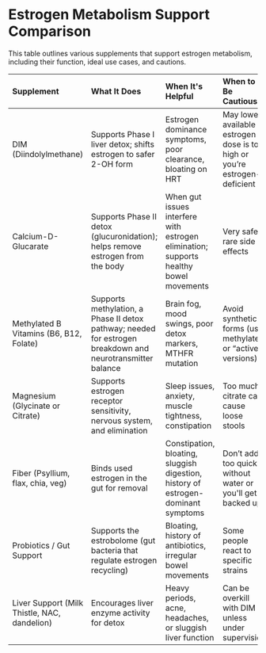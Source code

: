 # Estrogen Metabolism Support Comparison

This table outlines various supplements that support estrogen metabolism, including their function, ideal use cases, and cautions.

| Supplement                                   | What It Does                                                                                               | When It's Helpful                                                                     | When to Be Cautious                                                           | Dosage Range                                 |
|:---------------------------------------------|:-----------------------------------------------------------------------------------------------------------|:--------------------------------------------------------------------------------------|:------------------------------------------------------------------------------|:---------------------------------------------|
| DIM (Diindolylmethane)                       | Supports Phase I liver detox; shifts estrogen to safer 2-OH form                                           | Estrogen dominance symptoms, poor clearance, bloating on HRT                          | May lower available estrogen if dose is too high or you’re estrogen-deficient | 25–100 mg 1–2x/day (start low)               |
| Calcium-D-Glucarate                          | Supports Phase II detox (glucuronidation); helps remove estrogen from the body                             | When gut issues interfere with estrogen elimination; supports healthy bowel movements | Very safe; rare side effects                                                  | 200–500 mg 1–2x/day                          |
| Methylated B Vitamins (B6, B12, Folate)      | Supports methylation, a Phase II detox pathway; needed for estrogen breakdown and neurotransmitter balance | Brain fog, mood swings, poor detox markers, MTHFR mutation                            | Avoid synthetic forms (use methylated or “active” versions)                   | Often in a B-complex or multi                |
| Magnesium (Glycinate or Citrate)             | Supports estrogen receptor sensitivity, nervous system, and elimination                                    | Sleep issues, anxiety, muscle tightness, constipation                                 | Too much citrate can cause loose stools                                       | 200–400 mg/day (glycinate is gentler)        |
| Fiber (Psyllium, flax, chia, veg)            | Binds used estrogen in the gut for removal                                                                 | Constipation, bloating, sluggish digestion, history of estrogen-dominant symptoms     | Don’t add too quickly without water or you'll get backed up                   | 25–35g/day from diet or supplement           |
| Probiotics / Gut Support                     | Supports the estrobolome (gut bacteria that regulate estrogen recycling)                                   | Bloating, history of antibiotics, irregular bowel movements                           | Some people react to specific strains                                         | 5–20 billion CFU, multi-strain is best       |
| Liver Support (Milk Thistle, NAC, dandelion) | Encourages liver enzyme activity for detox                                                                 | Heavy periods, acne, headaches, or sluggish liver function                            | Can be overkill with DIM unless under supervision                             | Follow label—start low if combining with DIM |